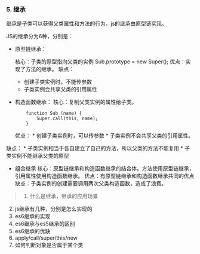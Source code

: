 ### 5. 继承
继承是子类可以获得父类属性和方法的行为，js的继承由原型链实现。

JS的继承分为6种，分别是：
* 原型链继承：

    核心：子类的原型指向父类的实例 Sub.prototype = new Super();
    优点：实现了方法的继承。
    缺点：
    * 创建子类实例时，不能传参数
    * 子类实例会共享父类的引用属性

* 构造函数继承：
    核心：复制父类实例的属性给子类。
    
    ```
        function Sub (name) {
            Super.call(this, name);
        }

    ```
    
    优点：
        * 创建子类实例时，可以传参数
        * 子类实例不会共享父类的引用属性。
              
 缺点：
        * 子类实例相当于各自建立了自己的方法，所以父类的方法不能复用
        * 子类实例不能继承父类的原型
    
* 组合继承
    核心：原型链继承和构造函数继承的结合体。方法使用原型链继承，引用属性使用构造函数继承。
    优点：有原型链继承和构造函数继承共同的优点
    缺点：子类实例的创建需要调用两次父类构造函数，造成了浪费。
    












> 1. 什么是继承，继承的应用场景
2. js继承有几种，分别是怎么实现的
3. es6继承的实现
4. es6继承与es5继承的区别
5. es6继承的优缺
6. apply/call/super/this/new
7. 如何判断对象是否属于某个类



